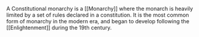 A Constitutional monarchy is a [[Monarchy]] where the monarch is heavily limited by a set of rules declared in a constitution. It is the most common form of monarchy in the modern era, and began to develop following the [[Enlightenment]] during the 19th century.